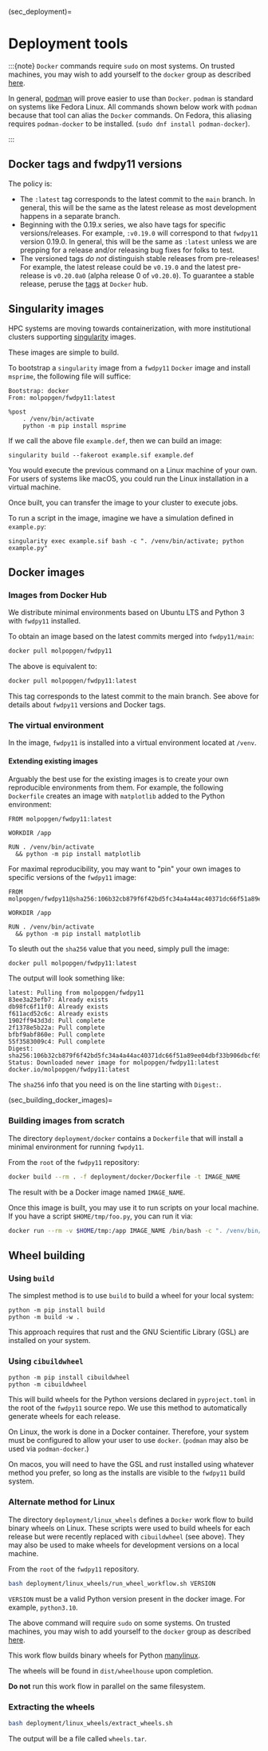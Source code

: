 (sec_deployment)=

# Deployment tools

:::{note}
`Docker` commands require `sudo` on most systems.
On trusted machines, you may wish to add yourself to the `docker` group as described [here](https://docs.docker.com/engine/install/linux-postinstall/).

In general, [podman](https://podman.io) will prove easier to use than `Docker`.
`podman` is standard on systems like Fedora Linux.
All commands shown below work with `podman` because that tool can alias the `Docker` commands.
On Fedora, this aliasing requires `podman-docker` to be installed. (`sudo dnf install podman-docker`).

:::

## Docker tags and fwdpy11 versions

The policy is:

* The `:latest` tag corresponds to the latest commit to the `main` branch.
  In general, this will be the same as the latest release as most development happens in a separate branch.
* Beginning with the 0.19.x series, we also have tags for specific versions/releases.
  For example, `:v0.19.0` will correspond to that `fwdpy11` version 0.19.0.
  In general, this will be the same as `:latest` unless we are prepping for a release and/or releasing
  bug fixes for folks to test.
* The versioned tags *do not* distinguish stable releases from pre-releases!
  For example, the latest release could be `v0.19.0` and the latest pre-release
  is `v0.20.0a0` (alpha release 0 of `v0.20.0`).
  To guarantee a stable release, peruse the [tags](https://hub.docker.com/r/molpopgen/fwdpy11/tags) at `Docker` hub.

## Singularity images

HPC systems are moving towards containerization, with more institutional clusters supporting [singularity](https://docs.sylabs.io/guides/3.5/user-guide/introduction.html) images.

These images are simple to build.

To bootstrap a `singularity` image from a `fwdpy11` `Docker` image and install `msprime`, the following file will suffice:

```
Bootstrap: docker
From: molpopgen/fwdpy11:latest

%post
    . /venv/bin/activate
    python -m pip install msprime
```

If we call the above file `example.def`, then we can build an image:

```{code-block} bash
singularity build --fakeroot example.sif example.def
```

You would execute the previous command on a Linux machine of your own.
For users of systems like macOS, you could run the Linux installation in a virtual machine.

Once built, you can transfer the image to your cluster to execute jobs.

To run a script in the image, imagine we have a simulation defined in `example.py`:

```{code-block} bash
singularity exec example.sif bash -c ". /venv/bin/activate; python example.py"
```

## Docker images

### Images from Docker Hub

We distribute minimal environments based on Ubuntu LTS and Python 3 with `fwdpy11` installed.

To obtain an image based on the latest commits merged into `fwdpy11/main`:

```sh
docker pull molpopgen/fwdpy11
```

The above is equivalent to:

```sh
docker pull molpopgen/fwdpy11:latest
```

This tag corresponds to the latest commit to the main branch.
See above for details about `fwdpy11` versions and Docker tags.

### The virtual environment

In the image, `fwdpy11` is installed into a virtual environment located at `/venv`.

#### Extending existing images

Arguably the best use for the existing images is to create your own reproducible environments from them.
For example, the following `Dockerfile` creates an image with `matplotlib` added to the Python environment:

```
FROM molpopgen/fwdpy11:latest

WORKDIR /app

RUN . /venv/bin/activate
  && python -m pip install matplotlib
```

For maximal reproducibility, you may want to "pin" your own images to specific versions of the `fwdpy11` image:


```
FROM molpopgen/fwdpy11@sha256:106b32cb879f6f42bd5fc34a4a44ac40371dc66f51a89ee04dbf33b906dbcf69

WORKDIR /app

RUN . /venv/bin/activate
  && python -m pip install matplotlib
```
    
To sleuth out the `sha256` value that you need, simply pull the image:

```sh
docker pull molpopgen/fwdpy11:latest
```

The output will look something like:

```
latest: Pulling from molpopgen/fwdpy11
83ee3a23efb7: Already exists 
db98fc6f11f0: Already exists 
f611acd52c6c: Already exists 
1902ff943d3d: Pull complete 
2f1378e5b22a: Pull complete 
bfbf9abf860e: Pull complete 
55f3583009c4: Pull complete 
Digest: sha256:106b32cb879f6f42bd5fc34a4a44ac40371dc66f51a89ee04dbf33b906dbcf69
Status: Downloaded newer image for molpopgen/fwdpy11:latest
docker.io/molpopgen/fwdpy11:latest
```

The `sha256` info that you need is on the line starting with `Digest:`.

(sec_building_docker_images)=

### Building images from scratch

The directory `deployment/docker` contains a `Dockerfile` that will install a minimal environment for running `fwpdy11`.

From the `root` of the `fwdpy11` repository:

```sh
docker build --rm . -f deployment/docker/Dockerfile -t IMAGE_NAME
```

The result with be a Docker image named `IMAGE_NAME`.

Once this image is built, you may use it to run scripts on your local machine.
If you have a script `$HOME/tmp/foo.py`, you can run it via:

```sh
docker run --rm -v $HOME/tmp:/app IMAGE_NAME /bin/bash -c ". /venv/bin/activate; python /app/foo.py"
```

## Wheel building

### Using `build`

The simplest method is to use `build` to build a wheel for your local system:

```{code-block} bash
python -m pip install build
python -m build -w .
```

This approach requires that rust and the GNU Scientific Library (GSL) are installed on your system.

### Using `cibuildwheel`

```{code-block} bash
python -m pip install cibuildwheel
python -m cibuildwheel 
```

This will build wheels for the Python versions declared in `pyproject.toml` in the root
of the `fwdpy11` source repo.
We use this method to automatically generate wheels for each release.

On Linux, the work is done in a Docker container.
Therefore, your system must be configured to allow your user to use `docker`.
(`podman` may also be used via `podman-docker`.)

On macos, you will need to have the GSL and rust installed using whatever method you prefer,
so long as the installs are visible to the `fwdpy11` build system.


### Alternate method for Linux

The directory `deployment/linux_wheels` defines a `Docker` work flow to build binary wheels on Linux.
These scripts were used to build wheels for each release but were recently replaced with `cibuildwheel` (see above).
They may also be used to make wheels for development versions on a local machine.

From the `root` of the `fwdpy11` repository.

```sh
bash deployment/linux_wheels/run_wheel_workflow.sh VERSION
```

`VERSION` must be a valid Python version present in the docker image.
For example, `python3.10`.

The above command will require `sudo` on some systems.
On trusted machines, you may wish to add yourself to the `docker` group as described [here](https://docs.docker.com/engine/install/linux-postinstall/).

This work flow builds binary wheels for Python [manylinux](https://github.com/pypa/manylinux).

The wheels will be found in `dist/wheelhouse` upon completion.

**Do not** run this work flow in parallel on the same filesystem.

### Extracting the wheels

```sh
bash deployment/linux_wheels/extract_wheels.sh
```

The output will be a file called `wheels.tar`.
